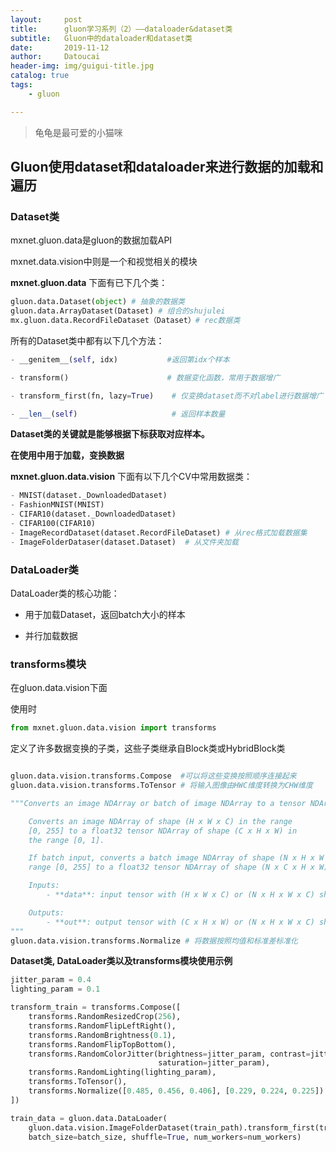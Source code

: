 ```yaml
---
layout:     post
title:      gluon学习系列（2）——dataloader&dataset类
subtitle:   Gluon中的dataloader和dataset类
date:       2019-11-12
author:     Datoucai
header-img: img/guigui-title.jpg
catalog: true
tags:
    - gluon

---
```



> 龟龟是最可爱的小猫咪

## Gluon使用dataset和dataloader来进行数据的加载和遍历

### Dataset类

mxnet.gluon.data是gluon的数据加载API

mxnet.data.vision中则是一个和视觉相关的模块

**mxnet.gluon.data** 下面有已下几个类：

```python
gluon.data.Dataset(object) # 抽象的数据类
gluon.data.ArrayDataset(Dataset) # 组合的shujulei
mx.gluon.data.RecordFileDataset（Dataset）# rec数据类

```

所有的Dataset类中都有以下几个方法：

```python
- __genitem__(self, idx)           #返回第idx个样本

- transform()                      # 数据变化函数，常用于数据增广

- transform_first(fn, lazy=True)    # 仅变换dataset而不对label进行数据增广

- __len__(self)                     # 返回样本数量
```
**Dataset类的关键就是能够根据下标获取对应样本。**

**在使用中用于加载，变换数据**


**mxnet.gluon.data.vision** 下面有以下几个CV中常用数据类：
```python
- MNIST(dataset._DownloadedDataset)
- FashionMNIST(MNIST)
- CIFAR10(dataset._DownloadedDataset)
- CIFAR100(CIFAR10)
- ImageRecordDataset(dataset.RecordFileDataset) # 从rec格式加载数据集
- ImageFolderDataser(dataset.Dataset)  # 从文件夹加载
```
### DataLoader类

DataLoader类的核心功能：

- 用于加载Dataset，返回batch大小的样本

- 并行加载数据

### transforms模块

在gluon.data.vision下面


使用时

```python
from mxnet.gluon.data.vision import transforms
```

定义了许多数据变换的子类，这些子类继承自Block类或HybridBlock类

```python

gluon.data.vision.transforms.Compose  #可以将这些变换按照顺序连接起来
gluon.data.vision.transforms.ToTensor # 将输入图像由HWC维度转换为CHW维度

"""Converts an image NDArray or batch of image NDArray to a tensor NDArray.

    Converts an image NDArray of shape (H x W x C) in the range
    [0, 255] to a float32 tensor NDArray of shape (C x H x W) in
    the range [0, 1].

    If batch input, converts a batch image NDArray of shape (N x H x W x C) in the
    range [0, 255] to a float32 tensor NDArray of shape (N x C x H x W).

    Inputs:
        - **data**: input tensor with (H x W x C) or (N x H x W x C) shape and uint8 type.

    Outputs:
        - **out**: output tensor with (C x H x W) or (N x H x W x C) shape and float32 type.
"""
gluon.data.vision.transforms.Normalize # 将数据按照均值和标准差标准化

```

**Dataset类, DataLoader类以及transforms模块使用示例**

```python
jitter_param = 0.4
lighting_param = 0.1

transform_train = transforms.Compose([
    transforms.RandomResizedCrop(256),
    transforms.RandomFlipLeftRight(),
    transforms.RandomBrightness(0.1),
    transforms.RandomFlipTopBottom(),
    transforms.RandomColorJitter(brightness=jitter_param, contrast=jitter_param,
                                 saturation=jitter_param),
    transforms.RandomLighting(lighting_param),
    transforms.ToTensor(),
    transforms.Normalize([0.485, 0.456, 0.406], [0.229, 0.224, 0.225])
])

train_data = gluon.data.DataLoader(
    gluon.data.vision.ImageFolderDataset(train_path).transform_first(transform_train),
    batch_size=batch_size, shuffle=True, num_workers=num_workers)
```
